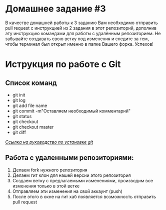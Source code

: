 # Домашнее задание #3

В качестве домашней работы к 3 заданию Вам необходимо отправить pull request с инструкцией из 2 задания в этот репозиторий, дополнив эту инструкцию командами для работы с удалённым репозиторием. Не забывайте создавать свою ветку под изменения и следите за тем, чтобы терминал был открыт именно в папке Вашего форка. Успехов!

# Иструкция по работе с Git

## Список команд

* git init
* git log
* git add file name
* git commit -m"Оставляем необходимый комментарий"
* git status
* git checkout
* git checkout master
* git diff

*[Ссылка на руководство по установке git](https://git-scm.com/book/ru/v2/%D0%92%D0%B2%D0%B5%D0%B4%D0%B5%D0%BD%D0%B8%D0%B5-%D0%A3%D1%81%D1%82%D0%B0%D0%BD%D0%BE%D0%B2%D0%BA%D0%B0-Git)*

## Работа с удаленными репозиториями:

1. Делаем fork нужного репозитория
2. Делаем гит клон для нашей версии этого репозитория
3. Создаем ветку с предлагаемыми изменениями, производим все изменения только в этой ветке
5. Отправляем эти изменения на свой аккаунт (push)
6. После этого в окне на гит хаб появляется возможность отправить pull request